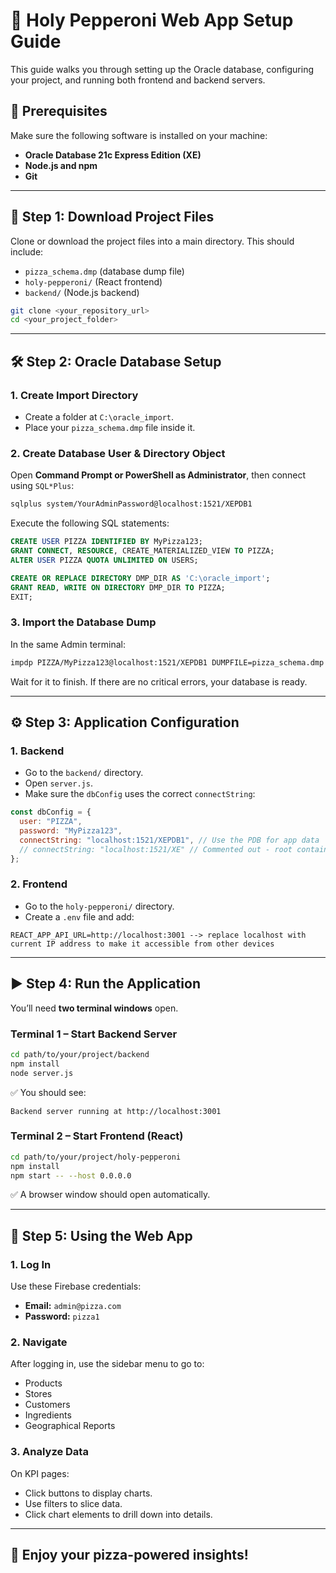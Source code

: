 # 🍕 Holy Pepperoni Web App Setup Guide

This guide walks you through setting up the Oracle database, configuring your project, and running both frontend and backend servers.

## 🚀 Prerequisites

Make sure the following software is installed on your machine:

- **Oracle Database 21c Express Edition (XE)**
- **Node.js and npm**
- **Git**

---

## 📁 Step 1: Download Project Files

Clone or download the project files into a main directory. This should include:

- `pizza_schema.dmp` (database dump file)
- `holy-pepperoni/` (React frontend)
- `backend/` (Node.js backend)

```bash
git clone <your_repository_url>
cd <your_project_folder>
```

---

## 🛠️ Step 2: Oracle Database Setup

### 1. Create Import Directory

- Create a folder at `C:\oracle_import`.
- Place your `pizza_schema.dmp` file inside it.

### 2. Create Database User & Directory Object

Open **Command Prompt or PowerShell as Administrator**, then connect using `SQL*Plus`:

```bash
sqlplus system/YourAdminPassword@localhost:1521/XEPDB1
```

Execute the following SQL statements:

```sql
CREATE USER PIZZA IDENTIFIED BY MyPizza123;
GRANT CONNECT, RESOURCE, CREATE_MATERIALIZED_VIEW TO PIZZA;
ALTER USER PIZZA QUOTA UNLIMITED ON USERS;

CREATE OR REPLACE DIRECTORY DMP_DIR AS 'C:\oracle_import';
GRANT READ, WRITE ON DIRECTORY DMP_DIR TO PIZZA;
EXIT;
```

### 3. Import the Database Dump

In the same Admin terminal:

```bash
impdp PIZZA/MyPizza123@localhost:1521/XEPDB1 DUMPFILE=pizza_schema.dmp DIRECTORY=DMP_DIR LOGFILE=import.log
```

Wait for it to finish. If there are no critical errors, your database is ready.

---

## ⚙️ Step 3: Application Configuration

### 1. Backend

- Go to the `backend/` directory.
- Open `server.js`.
- Make sure the `dbConfig` uses the correct `connectString`:

```js
const dbConfig = {
  user: "PIZZA",
  password: "MyPizza123",
  connectString: "localhost:1521/XEPDB1", // Use the PDB for app data
  // connectString: "localhost:1521/XE" // Commented out - root container
};
```

### 2. Frontend

- Go to the `holy-pepperoni/` directory.
- Create a `.env` file and add:

```env
REACT_APP_API_URL=http://localhost:3001 --> replace localhost with current IP address to make it accessible from other devices
```

---

## ▶️ Step 4: Run the Application

You’ll need **two terminal windows** open.

### Terminal 1 – Start Backend Server

```bash
cd path/to/your/project/backend
npm install
node server.js
```

✅ You should see:
```
Backend server running at http://localhost:3001 
```

### Terminal 2 – Start Frontend (React)

```bash
cd path/to/your/project/holy-pepperoni
npm install
npm start -- --host 0.0.0.0
```

✅ A browser window should open automatically.

---

## 🔐 Step 5: Using the Web App

### 1. Log In

Use these Firebase credentials:

- **Email:** `admin@pizza.com`
- **Password:** `pizza1`

### 2. Navigate

After logging in, use the sidebar menu to go to:

- Products
- Stores
- Customers
- Ingredients
- Geographical Reports

### 3. Analyze Data

On KPI pages:

- Click buttons to display charts.
- Use filters to slice data.
- Click chart elements to drill down into details.

---

## 🧀 Enjoy your pizza-powered insights!